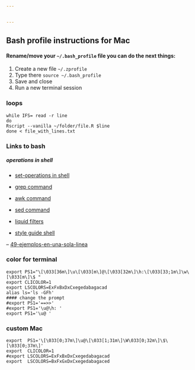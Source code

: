 ```yaml
---


---
```


<h2 id="bash-profile--instructions-for-mac">Bash profile  instructions for Mac</h2>
<h4 id="renamemove-your--.bash_profile--file-you-can-do-the-next-things">Rename/move your  <code>~/.bash_profile</code>  file you can do the next things:</h4>
<ol>
<li>Create a new file  <code>~/.zprofile</code></li>
<li>Type there  <code>source ~/.bash_profile</code></li>
<li>Save and close</li>
<li>Run a new terminal session</li>
</ol>
<h3 id="loops">loops</h3>
<pre><code>while IFS= read -r line
do
Rscript --vanilla ~/folder/file.R $line
done &lt; file_with_lines.txt
</code></pre>
<h3 id="links-to-bash">Links to bash</h3>
<h5 id="operations-in-shell">operations in shell</h5>
<ul>
<li>
<p><a href="https://catonmat.net/set-operations-in-unix-shell">set-operations in shell</a></p>
</li>
<li>
<p><a href="https://ma.ttias.be/grep-show-lines-before-and-after-the-match-in-linux/">grep command</a></p>
</li>
<li>
<p><a href="https://www.oreilly.com/library/view/effective-awk-programming/9781491904930/ch01.html">awk command</a></p>
</li>
<li>
<p><a href="https://www.gnu.org/software/sed/manual/sed.html#advanced-sed">sed command</a></p>
</li>
<li>
<p><a href="https://shopify.dev/docs/themes/liquid/reference/filters">liquid filters</a></p>
</li>
<li>
<p><a href="https://google.github.io/styleguide/shellguide.html">style guide shell</a></p>
</li>
</ul>
<p>– <a href="https://poesiabinaria.net/2013/01/magia-en-bash-49-ejemplos-en-una-sola-linea-o-dos/">49-ejemplos-en-una-sola-linea</a></p>
<h3 id="color-for-terminal">color for terminal</h3>
<pre class=" language-bash"><code class="prism  language-bash"><span class="token function">export</span> PS1<span class="token operator">=</span><span class="token string">"\[\033[36m\]\u\[\033[m\]@\[\033[32m\]\h:\[\033[33;1m\]\w\[\033[m\]\$ "</span>
<span class="token function">export</span> CLICOLOR<span class="token operator">=</span>1
<span class="token function">export</span> LSCOLORS<span class="token operator">=</span>ExFxBxDxCxegedabagacad
<span class="token function">alias</span> ls<span class="token operator">=</span><span class="token string">'ls -GFh'</span>
<span class="token comment">#### change the prompt</span>
<span class="token comment">#export PS1='==&gt;&gt;'</span>
<span class="token comment">#export PS1='\u@\h: '</span>
<span class="token function">export</span> PS1<span class="token operator">=</span><span class="token string">'\u@ '</span>
</code></pre>
<h3 id="custom-mac">custom Mac</h3>
<pre class=" language-bash"><code class="prism  language-bash"><span class="token function">export</span>  PS1<span class="token operator">=</span><span class="token string">'\[\033[0;37m\]\u@\[\033[1;31m\]\W\033[0;32m\]\$\[\033[0;37m\]'</span>
<span class="token function">export</span>  CLICOLOR<span class="token operator">=</span>1
<span class="token comment">#export LSCOLORS=ExFxBxDxCxegedabagacad</span>
<span class="token function">export</span>  LSCOLORS<span class="token operator">=</span>BxFxGxDxCxegedabagaced
</code></pre>

